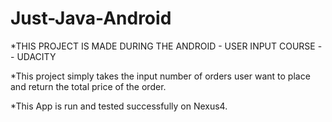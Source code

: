 # Just-Java-Android

*THIS PROJECT IS MADE DURING THE ANDROID - USER INPUT COURSE -- UDACITY

*This project simply takes the input number of orders user want to place and return the total price of the order.

*This App is run and tested successfully on Nexus4.
